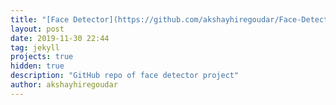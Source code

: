 ```yaml
---
title: "[Face Detector](https://github.com/akshayhiregoudar/Face-Detector)"
layout: post
date: 2019-11-30 22:44
tag: jekyll
projects: true
hidden: true
description: "GitHub repo of face detector project"
author: akshayhiregoudar
---
```

